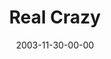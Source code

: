 ---
layout: message
category: message
series: "Crazy Church"
title: "Real Crazy"
date: 2003-11-30-00-00
message_id: 195
audio: "http://s3.amazonaws.com/crossroads-media/messages/audio/CC_04_11-30-03_Real_Crazy.mp3"
audio-duration: "01:57:26"
explicit: false
---